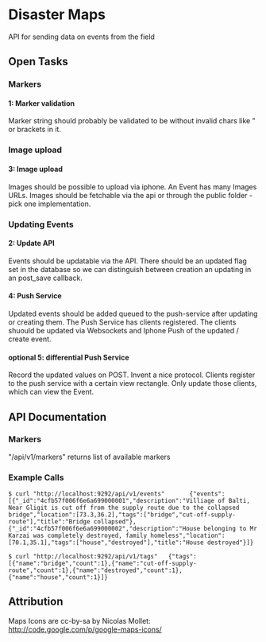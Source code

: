 # Disaster Maps

API for sending data on events from the field

## Open Tasks

### Markers

#### 1: Marker validation
Marker string should probably be validated to be without invalid chars like " or brackets in it.

### Image upload

#### 3: Image upload
Images should be possible to upload via iphone.
An Event has many Images URLs.
Images should be fetchable via the api or through the public folder - pick one implementation.

### Updating Events

#### 2: Update API
Events should be updatable via the API.
There should be an updated flag set in the database so we can distinguish between creation an updating in an post_save callback.

#### 4: Push Service
Updated events should be added queued to the push-service after updating or creating them.
The Push Service has clients registered.
The clients shuould be updated via Websockets and Iphone Push of the updated / create event.

#### optional 5: differential Push Service
Record the updated values on POST.
Invent a nice protocol.
Clients register to the push service with a certain view rectangle.
Only update those clients, which can view the Event.

## API Documentation

### Markers
"/api/v1/markers" returns list of available markers

### Example Calls

`$ curl "http://localhost:9292/api/v1/events"      
{"events":[{"_id":"4cfb57f006f6e6a699000001","description":"Villiage of Balti, Near Gligit is cut off from the supply route due to the collapsed bridge","location":[73.3,36.2],"tags":["bridge","cut-off-supply-route"],"title":"Bridge collapsed"},{"_id":"4cfb57f006f6e6a699000002","description":"House belonging to Mr Karzai was completely destroyed, family homeless","location":[70.1,35.1],"tags":["house","destroyed"],"title":"House destroyed"}]}`

`$ curl "http://localhost:9292/api/v1/tags"  
{"tags":[{"name":"bridge","count":1},{"name":"cut-off-supply-route","count":1},{"name":"destroyed","count":1},{"name":"house","count":1}]}`

## Attribution
Maps Icons are cc-by-sa by Nicolas Mollet: http://code.google.com/p/google-maps-icons/

